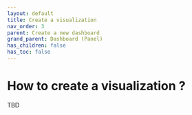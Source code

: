 ```yaml
---
layout: default
title: Create a visualization
nav_order: 3
parent: Create a new dashboard
grand_parent: Dashboard (Panel)
has_children: false
has_toc: false
---
```


# How to create a visualization ?

TBD